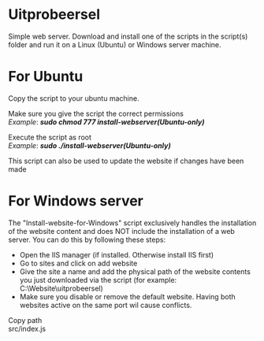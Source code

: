 # Uitprobeersel
Simple web server. Download and install one of the scripts in the script(s) folder and run it on a Linux (Ubuntu) or Windows server machine.

# For Ubuntu
Copy the script to your ubuntu machine. <br>

Make sure you give the script the correct permissions <br>
*Example*: ***sudo chmod 777 install-webserver(Ubuntu-only)*** <br>

Execute the script as root <br>
*Example*: ***sudo ./install-webserver(Ubuntu-only)*** <br>

This script can also be used to update the website if changes have been made <br>

# For Windows server
The "Install-website-for-Windows" script exclusively handles the installation of the website content and does NOT include the installation of a web server.
You can do this by following these steps:
- Open the IIS manager (if installed. Otherwise install IIS first)
- Go to sites and click on add website
- Give the site a name and add the physical path of the website contents you just downloaded via the script (for example: C:\Website\uitprobeersel)
- Make sure you disable or remove the default website. Having both websites active on the same port wil cause conflicts.

<clipboard-copy for="blob-path" class="btn btn-sm BtnGroup-item">
  Copy path
</clipboard-copy>
<div id="blob-path">src/index.js</div>
